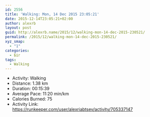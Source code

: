 ```yaml
---
id: 2556
title: 'Walking: Mon, 14 Dec 2015 23:05:21'
date: 2015-12-14T23:05:21+02:00
author: alexrb
layout: post
guid: http://alexrb.name/2015/12/walking-mon-14-dec-2015-230521/
permalink: /2015/12/walking-mon-14-dec-2015-230521/
xyz_smap:
  - "1"
categories:
  - Біг
tags:
  - Walking
---
```

<ul class="rk-list">
  <li class="rk-activity">
    Activity: Walking
  </li>
  <li class="rk-distance">
    Distance: 1.38 km
  </li>
  <li class="rk-duration">
    Duration: 00:15:39
  </li>
  <li class="rk-avg-pace">
    Average Pace: 11:20 min/km
  </li>
  <li class="rk-calories">
    Calories Burned: 75
  </li>
  <li class="rk-activity-link">
    Activity Link: <a href="https://runkeeper.com/user/alexriabtsev/activity/705337147">https://runkeeper.com/user/alexriabtsev/activity/705337147</a>
  </li>
</ul>